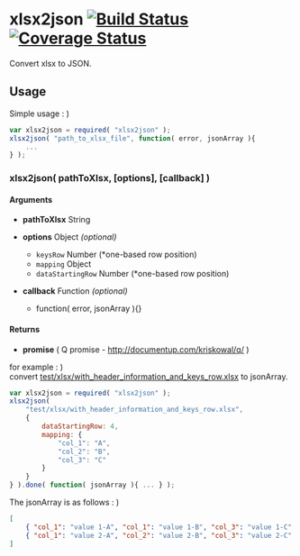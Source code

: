 xlsx2json [![Build Status](https://travis-ci.org/daikiueda/xlsx2json.svg?branch=master)](https://travis-ci.org/daikiueda/xlsx2json) [![Coverage Status](https://coveralls.io/repos/daikiueda/xlsx2json/badge.png?branch=master)](https://coveralls.io/r/daikiueda/xlsx2json?branch=master)
=========

Convert xlsx to JSON.

## Usage

Simple usage : )

```JavaScript
var xlsx2json = required( "xlsx2json" );
xlsx2json( "path_to_xlsx_file", function( error, jsonArray ){
    ...
} );
```

### xlsx2json( pathToXlsx, [options], [callback] )

#### Arguments

* __pathToXlsx__ String  

* __options__ Object _(optional)_
  * ```keysRow``` Number (*one-based row position)
  * ```mapping``` Object
  * ```dataStartingRow``` Number (*one-based row position)

* __callback__ Function _(optional)_  
  * function( error, jsonArray ){}

#### Returns

* __promise__ ( Q promise - http://documentup.com/kriskowal/q/ )

for example : )  
convert [test/xlsx/with_header_information_and_keys_row.xlsx](https://github.com/daikiueda/xlsx2json/blob/master/test/xlsx/with_header_information_and_keys_row.xlsx) to jsonArray.

```JavaScript
var xlsx2json = required( "xlsx2json" );
xlsx2json(
    "test/xlsx/with_header_information_and_keys_row.xlsx",
    {
        dataStartingRow: 4,
        mapping: {
            "col_1": "A",
            "col_2": "B",
            "col_3": "C"
        }
    }
} ).done( function( jsonArray ){ ... } );
```
The jsonArray is as follows : )
```JSON
[
    { "col_1": "value 1-A", "col_1": "value 1-B", "col_3": "value 1-C" },
    { "col_1": "value 2-A", "col_2": "value 2-B", "col_3": "value 2-C" }
]
```